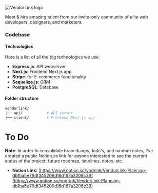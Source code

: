 ![VendorLink logo](https://i.imgur.com/MfmLwn3.png "VendorLink")

Meet & hire amazing talent from our invite-only community of elite web developers, designers, and marketers.

### Codebase
#### Technologies
Here is a list of all the big technologies we use:
- **Express.js**: API webserver
- **Next.js**: Frontend Next.js app
- **Stripe**: for E-commerce functionality
- **Sequelize.js**: ORM
- **PostgreSQL**: Database

#### Folder structure
```sh
vendorlink/
├── api/           # API server
├── client/        # Frontend Next.js app
```

# To Do
**Note:** In order to consolidate brain dumps, todo's, and random notes, I've created a public Notion.so link for anyone interested to see the current status of the project, future roadmap, timelines, notes, etc. 
- **Notion Link:** [https://www.notion.so/vndrlnk/VendorLink-Planning-db1ba5e79df345209d16d167a3206c39](https://www.notion.so/vndrlnk/VendorLink-Planning-db1ba5e79df345209d16d167a3206c39)
